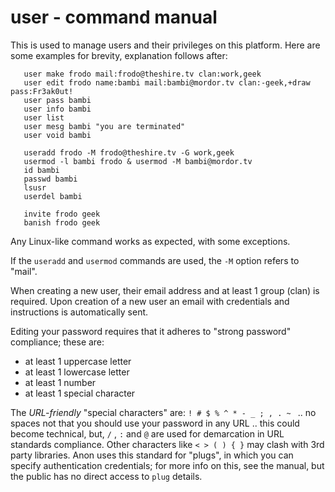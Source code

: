 # user - command manual

This is used to manage users and their privileges on this platform.
Here are some examples for brevity, explanation follows after:

```
   user make frodo mail:frodo@theshire.tv clan:work,geek
   user edit frodo name:bambi mail:bambi@mordor.tv clan:-geek,+draw pass:Fr3ak0ut!
   user pass bambi
   user info bambi
   user list
   user mesg bambi "you are terminated"
   user void bambi

   useradd frodo -M frodo@theshire.tv -G work,geek
   usermod -l bambi frodo & usermod -M bambi@mordor.tv
   id bambi
   passwd bambi
   lsusr
   userdel bambi

   invite frodo geek
   banish frodo geek
```

Any Linux-like command works as expected, with some exceptions.

If the `useradd` and `usermod` commands are used, the `-M` option refers to "mail".

When creating a new user, their email address and at least 1 group (clan) is required.
Upon creation of a new user an email with credentials and instructions is automatically sent.

Editing your password requires that it adheres to "strong password" compliance; these are:
 - at least 1 uppercase letter
 - at least 1 lowercase letter
 - at least 1 number
 - at least 1 special character

The *URL-friendly* "special characters" are: `! # $ % ^ * - _ ; , . ~ ` .. no spaces
  not that you should use your password in any URL .. this could become technical, but,
  `/` , `:` and `@` are used for demarcation in URL standards compliance.
  Other characters like `< > ( ) { }` may clash with 3rd party libraries.
  Anon uses this standard for "plugs", in which you can specify authentication credentials;
  for more info on this, see the manual, but the public has no direct access to `plug` details.
